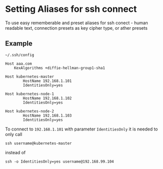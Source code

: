 # Setting Aliases for ssh connect

To use easy rememberable and preset aliases for ssh conect - human readable text, connection presets as key cipher type, or ather presets

## Example

```
~/.ssh/config
```
```
Host aaa.com
    KexAlgorithms +diffie-hellman-group1-sha1

Host kubernetes-master
        HostName 192.168.1.101
        IdentitiesOnly=yes

Host kubernetes-node-1
        HostName 192.168.1.102
        IdentitiesOnly=yes

Host kubernetes-node-2
        HostName 192.168.1.103
        IdentitiesOnly=yes
```

To connect to ```192.168.1.101``` with parameter ```IdentitiesOnly``` it is needed to only call 

```
ssh username@kubernetes-master
```
instead of
```
ssh -o IdentitiesOnly=yes username@192.168.99.104
```
